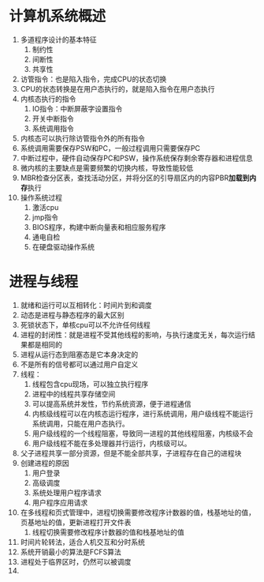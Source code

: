 # 计算机系统概述

1. 多道程序设计的基本特征
   1. 制约性
   2. 间断性
   3. 共享性
2. 访管指令：也是陷入指令，完成CPU的状态切换
3. CPU的状态转换是在用户态执行的，就是陷入指令在用户态执行
4. 内核态执行的指令
   1. IO指令：中断屏蔽字设置指令
   2. 开关中断指令
   3. 系统调用指令
5. 内核态可以执行除访管指令外的所有指令
6. 系统调用需要保存PSW和PC，一般过程调用只需要保存PC
7. 中断过程中，硬件自动保存PC和PSW，操作系统保存剩余寄存器和进程信息
8. 微内核的主要缺点是需要频繁的切换内核，导致性能较低
9. MBR检查分区表，查找活动分区，并将分区的引导扇区内的内容PBR**加载到内存**执行
10. 操作系统过程
    1. 激活cpu
    2. jmp指令
    3. BIOS程序，构建中断向量表和相应服务程序
    4. 通电自检
    5. 在硬盘驱动操作系统

# 进程与线程

1. 就绪和运行可以互相转化：时间片到和调度
2. 动态是进程与静态程序的最大区别
3. 死锁状态下，单核cpu可以不允许任何线程
4. 进程的封闭性：就是进程不受其他线程的影响，与执行速度无关，每次运行结果都是相同的
5. 进程从运行态到阻塞态是它本身决定的
6. 不是所有的信号都可以通过用户自定义
7. 线程：
   1. 线程包含cpu现场，可以独立执行程序
   2. 进程中的线程共享存储空间
   3. 可以提高系统并发性，节约系统资源，便于进程通信
   4. 内核级线程可以在内核态运行程序，进行系统调用，用户级线程不能运行系统调用，只能在用户态执行。
   5. 用户级线程的一个线程阻塞，导致同一进程的其他线程阻塞，内核级不会
   6. 用户级线程不能在多处理器并行运行，内核级可以。
8. 父子进程共享一部分资源，但是不能全部共享，子进程存在自己的进程块
9. 创建进程的原因
   1. 用户登录
   2. 高级调度
   3. 系统处理用户程序请求
   4. 用户程序应用请求
10. 在多线程和页式管理中，进程切换需要修改程序计数器的值，栈基地址的值，页基地址的值，更新进程打开文件表
    1. 线程切换需要修改程序计数器的值和栈基地址的值
11. 时间片轮转法，适合人机交互和分时系统
12. 系统开销最小的算法是FCFS算法
13. 进程处于临界区时，仍然可以被调度
14. 